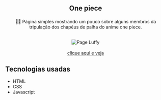 ## <p align="center"> One piece </p>

<p align="center"> 🏴‍☠️ Página simples mostrando um pouco sobre alguns membros da tripulação dos chapéus de palha do anime one piece. </p>

</br>
<div align="center">
 <img alt="Page Luffy" src="https://i.ibb.co/fDPkxMc/one-piece.png">
</div>
</br>

<div align="center">
 <a href="https://www.thprogramador.com/onepiece/" target="_blank" rel="noopener noreferrer"> clique aqui e veja </a>
</div>

## Tecnologias usadas
<ul>
  <li>HTML</li>
  <li>CSS</li>
  <li>Javascript</li>
</ul>

